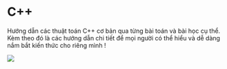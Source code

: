 # C++ 
Hướng dẫn các thuật toán C++ cơ bản qua từng bài toán và bài học cụ thể. Kèm theo đó là các hướng dẫn chi tiết để mọi người có thể hiểu và dễ dàng nắm bắt kiến thức cho riêng mình !

<img src = "https://download.logo.wine/logo/C%2B%2B/C%2B%2B-Logo.wine.png" />

